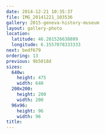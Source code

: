 ```yaml
---
date: 2014-12-21 10:35:37
file: IMG_20141221_103536
gallery: 2015-geneva-history-museum
layout: gallery-photo
location:
  latitude: 46.201526638889
  longitude: 6.1557078333333
next: bedf679
ordering: 13
previous: 9b5018d
sizes:
  640w:
    height: 475
    width: 640
  200x200:
    height: 200
    width: 200
  96x96:
    height: 96
    width: 96
title: 
---
```

